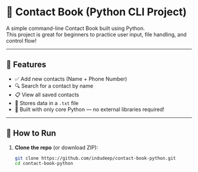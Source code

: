 # 📒 Contact Book (Python CLI Project)

A simple command-line Contact Book built using Python.  
This project is great for beginners to practice user input, file handling, and control flow!

---

## 🔧 Features

- ✅ Add new contacts (Name + Phone Number)
- 🔍 Search for a contact by name
- 📋 View all saved contacts
- 💾 Stores data in a `.txt` file
- 🧠 Built with only core Python — no external libraries required!

---

## 🚀 How to Run

1. **Clone the repo** (or download ZIP):

   ```bash
   git clone https://github.com/indudeep/contact-book-python.git
   cd contact-book-python
